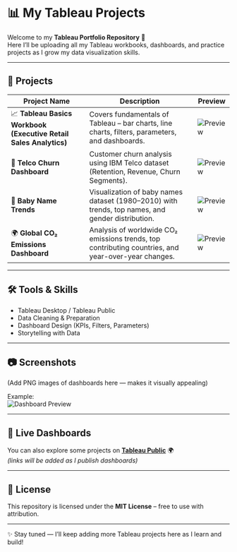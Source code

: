 # 📊 My Tableau Projects

Welcome to my **Tableau Portfolio Repository** 🚀  
Here I’ll be uploading all my Tableau workbooks, dashboards, and practice projects as I grow my data visualization skills.  

---
## 🌟 Projects

| Project Name | Description | Preview |
|--------------|-------------|---------|
| 📈 **Tableau Basics Workbook (Executive Retail Sales Analytics)** | Covers fundamentals of Tableau – bar charts, line charts, filters, parameters, and dashboards. | ![Preview](images/executive_retail_sales.png) |
| 🏦 **Telco Churn Dashboard** | Customer churn analysis using IBM Telco dataset (Retention, Revenue, Churn Segments). | ![Preview](images/telco_churn.png) |
| 🍼 **Baby Name Trends** | Visualization of baby names dataset (1980–2010) with trends, top names, and gender distribution. | ![Preview](images/baby_names.png) |
| 🌍 **Global CO₂ Emissions Dashboard** | Analysis of worldwide CO₂ emissions trends, top contributing countries, and year-over-year changes. | ![Preview](images/global_co2.png) |


---

## 🛠️ Tools & Skills
- Tableau Desktop / Tableau Public  
- Data Cleaning & Preparation  
- Dashboard Design (KPIs, Filters, Parameters)  
- Storytelling with Data  

---

## 📷 Screenshots
(Add PNG images of dashboards here — makes it visually appealing)

Example:  
![Dashboard Preview](screenshots/sample.png)

---

## 🔗 Live Dashboards
You can also explore some projects on **[Tableau Public](https://public.tableau.com/)** 🌍  
*(links will be added as I publish dashboards)*

---

## 📜 License
This repository is licensed under the **MIT License** – free to use with attribution.  

---

✨ Stay tuned — I’ll keep adding more Tableau projects here as I learn and build!  

